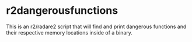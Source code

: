 # r2dangerousfunctions
This is an r2/radare2 script that will find and print dangerous functions and their respective memory locations inside of a binary.
